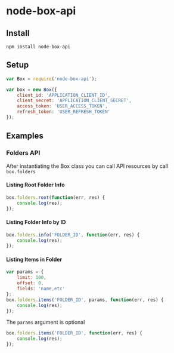 # node-box-api

## Install

`npm install node-box-api`

## Setup
```javascript
var Box = require('node-box-api');

var box = new Box({
	client_id: 'APPLICATION_CLIENT_ID',
	client_secret: 'APPLICATION_CLIENT_SECRET',
	access_token: 'USER_ACCESS_TOKEN',
	refresh_token: 'USER_REFRESH_TOKEN'
});
```

## Examples

### Folders API

After instantiating the Box class you can call API
resources by call `box.folders`

#### Listing Root Folder Info
```javascript
box.folders.root(function(err, res) {
	console.log(res);
});
```

#### Listing Folder Info by ID
```javascript
box.folders.info('FOLDER_ID', function(err, res) {
	console.log(res);
});
```

#### Listing Items in Folder
```javascript
var params = {
	limit: 100,
	offset: 0,
	fields: 'name,etc'
};
box.folders.items('FOLDER_ID', params, function(err, res) {
	console.log(res);
});
```
The `params` argument is optional
```javascript
box.folders.items('FOLDER_ID', function(err, res) {
	console.log(res);
});
```